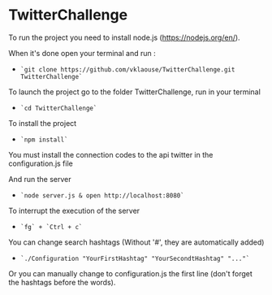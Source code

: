 # TwitterChallenge

To run the project you need to install node.js (https://nodejs.org/en/).

When it's done open your terminal and run :
*     `git clone https://github.com/vklaouse/TwitterChallenge.git TwitterChallenge`

To launch the project go to the folder TwitterChallenge, run in your terminal
*     `cd TwitterChallenge`

To install the project
*     `npm install`

You must install the connection codes to the api twitter in the configuration.js file
   
And run the server
*     `node server.js & open http://localhost:8080`

To interrupt the execution of the server
*     `fg` + `Ctrl + c`

You can change search hashtags (Without '#', they are automatically added)
*     `./Configuration "YourFirstHashtag" "YourSecondtHashtag" "..."`

Or you can manually change to configuration.js the first line (don't forget the hashtags before the words).
